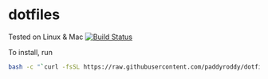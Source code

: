 # dotfiles

Tested on Linux & Mac
[![Build Status](https://travis-ci.com/paddyroddy/dotfiles.svg?branch=master)](https://travis-ci.com/paddyroddy/dotfiles)

To install, run
```bash
bash -c "`curl -fsSL https://raw.githubusercontent.com/paddyroddy/dotfiles/master/install.sh`"
```
